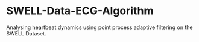 # SWELL-Data-ECG-Algorithm
Analysing heartbeat dynamics using point process adaptive filtering on the SWELL Dataset.
